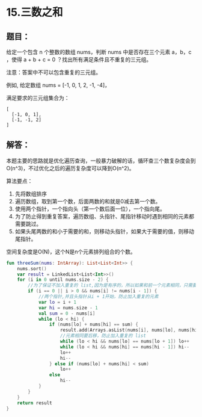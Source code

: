 # 15.三数之和

## 题目：

给定一个包含 n 个整数的数组 nums，判断 nums 中是否存在三个元素 a，b，c ，使得 a + b + c = 0 ？找出所有满足条件且不重复的三元组。

注意：答案中不可以包含重复的三元组。

例如, 给定数组 nums = [-1, 0, 1, 2, -1, -4]，

满足要求的三元组集合为：

	[
	  [-1, 0, 1],
	  [-1, -1, 2]
	]

## 解答：

本题主要的思路就是优化遍历查询，一般暴力破解的话，循环查三个数复杂度会到O(n^3)，不过优化之后的遍历复杂度可以降到O(n^2)。

算法要点：

1. 先将数组排序
2. 遍历数组，取到第一个数，后面两数的和就是0减去第一个数。
3. 使用两个指针，一个指向头（第一个数后面一位），一个指向尾。
4. 为了防止得到重复答案，遍历数组、头指针、尾指针移动时遇到相同的元素都需要跳过。
5. 如果头尾两数的和小于需要的和，则移动头指针，如果大于需要的值，则移动尾指针。

空间复杂度是O(N)，这个N是n个元素排列组合的个数。

```kotlin
fun threeSum(nums: IntArray): List<List<Int>> {
	nums.sort()
	var result = LinkedList<List<Int>>()
	for (i in 0 until nums.size - 2) {
		//为了保证不加入重复的 list,因为是有序的，所以如果和前一个元素相同，只需要继续后移就可以
		if (i == 0 || i > 0 && nums[i] != nums[i - 1]) {
			//两个指针,并且头指针从i + 1开始，防止加入重复的元素
			var lo = i + 1
			var hi = nums.size - 1
			val sum = 0 - nums[i]
			while (lo < hi) {
				if (nums[lo] + nums[hi] == sum) {
					result.add(Arrays.asList(nums[i], nums[lo], nums[hi]))
					//元素相同要后移，防止加入重复的 list
					while (lo < hi && nums[lo] == nums[lo + 1]) lo++
					while (lo < hi && nums[hi] == nums[hi - 1]) hi--
 					lo++
					hi--
				} else if (nums[lo] + nums[hi] < sum)
					lo++
				else
					hi--
			}
		}
	}
	return result
}
```



